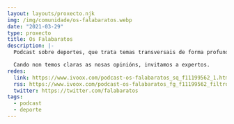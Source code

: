 ```yaml
---
layout: layouts/proxecto.njk
img: /img/comunidade/os-falabaratos.webp
date: "2021-03-29"
type: proxecto
title: Os Falabaratos
description: |-
  Podcast sobre deportes, que trata temas transversais de forma profunda, con toques de humor.

  Cando non temos claras as nosas opinións, invitamos a expertos.
redes:
  link: https://www.ivoox.com/podcast-os-falabaratos_sq_f11199562_1.html
  rss: https://www.ivoox.com/podcast-os-falabaratos_fg_f11199562_filtro_1.xml
  twitter: https://twitter.com/falabaratos
tags:
  - podcast
  - deporte
---
```

